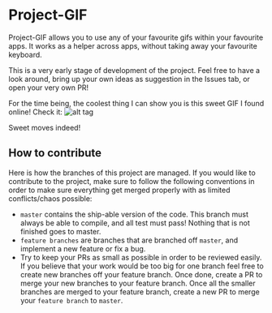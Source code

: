 # Project-GIF

Project-GIF allows you to use any of your favourite gifs within your favourite apps. It works as a helper across apps, without taking away your favourite keyboard. 

This is a very early stage of development of the project. Feel free to have a look around, bring up your own ideas as suggestion in the Issues tab, or open your very own PR!

For the time being, the coolest thing I can show you is this sweet GIF I found online! Check it: 
![alt tag](https://raw.githubusercontent.com/alexstyl/project-gif/master/art/adventure_time_dance_party.gif)

Sweet moves indeed!


## How to contribute
Here is how the branches of this project are managed. If you would like to contribute to the project, make sure to follow the following conventions in order to make sure everything get merged properly with as limited conflicts/chaos possible:

* `master` contains the ship-able version of the code. This branch must always be able to compile, and all test must pass! Nothing that is not finished goes to master.
* `feature branches` are branches that are branched off `master`, and implement a new feature or fix a bug.
* Try to keep your PRs as small as possible in order to be reviewed easily. If you believe that your work would be too big for one branch feel free to create new branches off your feature branch. Once done, create a PR to merge your new branches to your feature branch. Once all the smaller branches are merged to your feature branch, create a new PR to merge your `feature branch` to `master`. 
